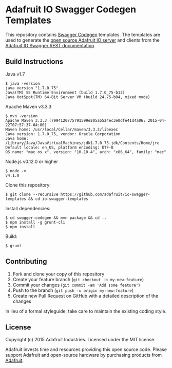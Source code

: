# Adafruit IO Swagger Codegen Templates
This repository contains [Swagger Codegen][1] templates. The templates are used to generate the [open source Adafruit IO server][3] and clients from the [Adafruit IO Swagger REST documentation][2].

## Build Instructions

Java v1.7
```console
$ java -version
java version "1.7.0_75"
Java(TM) SE Runtime Environment (build 1.7.0_75-b13)
Java HotSpot(TM) 64-Bit Server VM (build 24.75-b04, mixed mode)
```
Apache Maven v3.3.3
```console
$ mvn -version
Apache Maven 3.3.3 (7994120775791599e205a5524ec3e0dfe41d4a06; 2015-04-22T07:57:37-04:00)
Maven home: /usr/local/Cellar/maven/3.3.3/libexec
Java version: 1.7.0_75, vendor: Oracle Corporation
Java home: /Library/Java/JavaVirtualMachines/jdk1.7.0_75.jdk/Contents/Home/jre
Default locale: en_US, platform encoding: UTF-8
OS name: "mac os x", version: "10.10.4", arch: "x86_64", family: "mac"
```
Node.js v0.12.0 or higher
```console
$ node -v
v4.1.0
```
Clone this repository:
```console
$ git clone --recursive https://github.com/adafruit/io-swagger-templates && cd io-swagger-templates
```

Install dependencies:
```console
$ cd swagger-codegen && mvn package && cd ..
$ npm install -g grunt-cli
$ npm install
```

Build:
```console
$ grunt
```

## Contributing
1. Fork and clone your copy of this repository
2. Create your feature branch (`git checkout -b my-new-feature`)
3. Commit your changes (`git commit -am 'Add some feature'`)
4. Push to the branch (`git push -u origin my-new-feature`)
5. Create new Pull Request on GitHub with a detailed description of the changes

In lieu of a formal styleguide, take care to maintain the existing coding style.

## License
Copyright (c) 2015 Adafruit Industries. Licensed under the MIT license.

Adafruit invests time and resources providing this open source code. Please support Adafruit and open-source hardware by purchasing products from [Adafruit](https://adafruit.com).

[1]: https://github.com/swagger-api/swagger-codegen
[2]: https://io.adafruit.com/api/docs/
[3]: https://github.com/adafruit/adafruit-io-node

